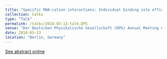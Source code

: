```yaml
---
title: "Specific RNA-cation interactions: Individual binding site affinities from molecular dynamics simulation"
collection: talks
type: "Talk"
permalink: /talks/2018-03-13-talk-DPG
venue: "Der Deutschen Physikalische Gesellschaft (DPG) Annual Meeting of the German Society of Physics"
date: 2018-03-13
location: "Berlin, Germany"
---
```



[See abstract online](https://www.dpg-verhandlungen.de/year/2018/conference/berlin/part/bp/session/12/contribution/6)

